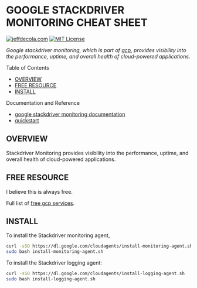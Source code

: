 # GOOGLE STACKDRIVER MONITORING CHEAT SHEET

[![jeffdecola.com](https://img.shields.io/badge/website-jeffdecola.com-blue)](https://jeffdecola.com)
[![MIT License](https://img.shields.io/:license-mit-blue.svg)](https://jeffdecola.mit-license.org)

_Google stackdriver monitoring, which is part of
[gcp](https://github.com/JeffDeCola/my-cheat-sheets/tree/master/software/service-providers/google-cloud-platform-cheat-sheet),
provides visibility into the performance, uptime, and overall
health of cloud-powered applications._

Table of Contents

* [OVERVIEW](https://github.com/JeffDeCola/my-cheat-sheets/blob/master/software/service-providers/google-cloud-platform-cheat-sheet/google-stackdriver-monitoring.md#overview)
* [FREE RESOURCE](https://github.com/JeffDeCola/my-cheat-sheets/blob/master/software/service-providers/google-cloud-platform-cheat-sheet/google-stackdriver-monitoring.md#free-resource)
* [INSTALL](https://github.com/JeffDeCola/my-cheat-sheets/blob/master/software/service-providers/google-cloud-platform-cheat-sheet/google-stackdriver-monitoring.md#install)

Documentation and Reference

* [google stackdriver monitoring documentation](https://cloud.google.com/stackdriver/docs/)
* [quickstart](https://cloud.google.com/monitoring/docs/quickstart)

## OVERVIEW

Stackdriver Monitoring provides visibility into the performance,
uptime, and overall health of cloud-powered applications.

## FREE RESOURCE

I believe this is always free.

Full list of [free gcp services](https://cloud.google.com/free/docs/gcp-free-tier).

## INSTALL

To install the Stackdriver monitoring agent,

```bash
curl -sSO https://dl.google.com/cloudagents/install-monitoring-agent.sh
sudo bash install-monitoring-agent.sh
```

To install the Stackdriver logging agent:

```bash
curl -sSO https://dl.google.com/cloudagents/install-logging-agent.sh
sudo bash install-logging-agent.sh
```
